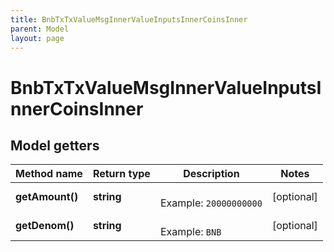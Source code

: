 ```yaml
---
title: BnbTxTxValueMsgInnerValueInputsInnerCoinsInner
parent: Model
layout: page
---
```


# BnbTxTxValueMsgInnerValueInputsInnerCoinsInner

## Model getters

Method name | Return type | Description | Notes
------------ | ------------- | ------------- | -------------
**getAmount()** | **string** |  <br>Example: `20000000000` | [optional]
**getDenom()** | **string** |  <br>Example: `BNB` | [optional]


